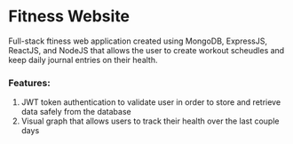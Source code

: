 # Fitness Website
Full-stack ftiness web application created using MongoDB, ExpressJS, ReactJS, and NodeJS that allows the user to create workout scheudles and keep daily journal entries on their health.

### Features:
1. JWT token authentication to validate user in order to store and retrieve data safely from the database
2. Visual graph that allows users to track their health over the last couple days
